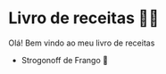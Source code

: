 ﻿#	Livro de receitas :man_cook:
Olá! Bem vindo ao meu livro de receitas
-	Strogonoff de Frango :chicken:

